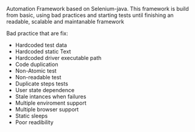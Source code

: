 
Automation Framework based on Selenium-java.
This framework is build from basic, using bad practices and starting tests until finishing an readable, scalable and maintanable framework

Bad practice that are fix:

- Hardcoded test data
- Hardcoded static Text
- Hardcoded driver executable path
- Code duplication
- Non-Atomic test
- Non-readable test
- Duplicate steps tests
- User state dependence
- Stale intances when failures
- Multiple enviroment support
- Multiple browser support
- Static sleeps
- Poor readibility
